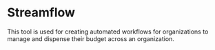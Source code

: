 # Streamflow
 This tool is used for creating automated workflows for organizations to manage and dispense their budget across an organization.
